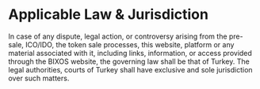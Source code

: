 # Applicable Law & Jurisdiction

In case of any dispute, legal action, or controversy arising from the pre-sale, ICO/IDO, the token sale processes, this website, platform or any material associated with it, including links, information, or access provided through the BIXOS website, the governing law shall be that of Turkey. The legal authorities, courts of Turkey shall have exclusive and sole jurisdiction over such matters.

